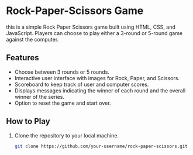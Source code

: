 # Rock-Paper-Scissors Game

this is a simple Rock Paper Scissors game built using HTML, CSS, and JavaScript. Players can choose to play either a 3-round or 5-round game against the computer.

## Features

- Choose between 3 rounds or 5 rounds.
- Interactive user interface with images for Rock, Paper, and Scissors.
- Scoreboard to keep track of user and computer scores.
- Displays messages indicating the winner of each round and the overall winner of the series.
- Option to reset the game and start over.

## How to Play

1. Clone the repository to your local machine.
   ```bash
   git clone https://github.com/your-username/rock-paper-scissors.git
